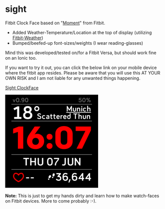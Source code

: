# sight
Fitbit Clock Face based on "<a href="https://github.com/Fitbit/sdk-moment">Moment</a>" from Fitbit.

- Added Weather-Temperature/Location at the top of display (utilizing <a href="https://github.com/gregoiresage/fitbit-weather">Fitbit-Weather</a>)
- Bumped/beefed-up font-sizes/weights (I wear reading-glasses)

Mind this was developed/tested on/for a Fitbit Versa, but should work fine on an Ionic too.

If you want to try it out, you can click the below link on your mobile device where the fitbit app resides. Please be aware that you will use this AT YOUR OWN RISK and I am not liable for any unwanted things happening.

<a href="https://gam.fitbit.com/gallery/clock/bd192470-32bf-4507-9aca-e0fc9a9e0a38">Sight ClockFace</a>

![Alt text](https://github.com/cbuijs/sight/blob/master/screenshots/Sight-ScreenShot-Default-Theme.png "ScreenShot")

<b>Note:</b> This is just to get my hands dirty and learn how to make watch-faces on Fitbit devices. More to come probably :-).
